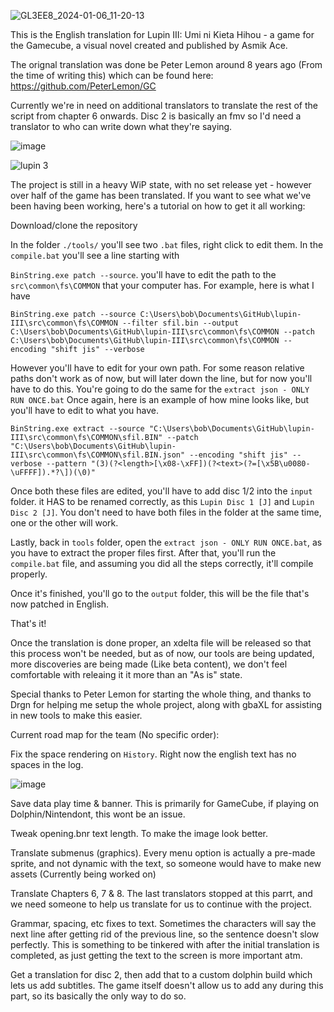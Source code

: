 
![GL3EE8_2024-01-06_11-20-13](https://github.com/radianthero/lupin-III/assets/90285213/c4c42f74-1026-4f51-8ef7-81f572417eaa)

This is the English translation for Lupin III: Umi ni Kieta Hihou - a game for the Gamecube, a visual novel created and published by Asmik Ace.

The orignal translation was done be Peter Lemon around 8 years ago (From the time of writing this) which can be found here: https://github.com/PeterLemon/GC

Currently we're in need on additional translators to translate the rest of the script from chapter 6 onwards. Disc 2 is basically an fmv so I'd need a translator to who can write down what they're saying.


![image](https://github.com/radianthero/lupin-III/assets/90285213/f1fa0723-183f-44c3-ad59-b561784078a0)

![lupin 3](https://github.com/radianthero/lupin-III/assets/90285213/06c6d445-185e-4e2b-81de-a2ac48577027)

The project is still in a heavy WiP state, with no set release yet - however over half of the game has been translated. If you want to see what we've been having been working, here's a tutorial on how to get it all working:


Download/clone the repository

In the folder `./tools/` you'll see two `.bat` files, right click to edit them. In the `compile.bat` you'll see a line starting with

`BinString.exe patch --source`. you'll have to edit the path to the `src\common\fs\COMMON` that your computer has. For example, here is what I have

`BinString.exe patch --source C:\Users\bob\Documents\GitHub\lupin-III\src\common\fs\COMMON --filter sfil.bin --output C:\Users\bob\Documents\GitHub\lupin-III\src\common\fs\COMMON --patch C:\Users\bob\Documents\GitHub\lupin-III\src\common\fs\COMMON --encoding "shift jis" --verbose` 

However you'll have to edit for your own path. For some reason relative paths don't work as of now, but will later down the line, but for now you'll have to do this. You're going to do the same for the `extract json - ONLY RUN ONCE.bat` Once again, here is an example of how mine looks like, but you'll have to edit to what you have.

`BinString.exe extract --source "C:\Users\bob\Documents\GitHub\lupin-III\src\common\fs\COMMON\sfil.BIN" --patch "C:\Users\bob\Documents\GitHub\lupin-III\src\common\fs\COMMON\sfil.BIN.json" --encoding "shift jis" --verbose --pattern "(3)(?<length>[\x08-\xFF])(?<text>(?=[\x5B\u0080-\uFFFF]).*?\])(\0)"`

Once both these files are edited, you'll have to add disc 1/2 into the `input` folder. it HAS to be renamed correctly, as this `Lupin Disc 1 [J]` and `Lupin Disc 2 [J]`. You don't need to have both files in the folder at the same time, one or the other will work. 

Lastly, back in `tools` folder, open the `extract json - ONLY RUN ONCE.bat`, as you have to extract the proper files first. After that, you'll run the `compile.bat` file, and assuming you did all the steps correctly, it'll compile properly.

Once it's finished, you'll go to the `output` folder, this will be the file that's now patched in English. 

That's it! 

Once the translation is done proper, an xdelta file will be released so that this process won't be needed, but as of now, our tools are being updated, more discoveries are being made (Like beta content), we don't feel comfortable with releaing it it more than an "As is" state.

Special thanks to Peter Lemon for starting the whole thing, and thanks to Drgn for helping me setup the whole project, along with gbaXL for assisting in new tools to make this easier.



Current road map for the team (No specific order):

Fix the space rendering on `History`. Right now the english text has no spaces in the log.

![image](https://github.com/radianthero/lupin-III/assets/90285213/9c1c2fd5-c8a1-4d13-a820-79f850f83afb)

Save data play time & banner. This is primarily for GameCube, if playing on Dolphin/Nintendont, this wont be an issue.

Tweak opening.bnr text length. To make the image look better.

Translate submenus (graphics). Every menu option is actually a pre-made sprite, and not dynamic with the text, so someone would have to make new assets (Currently being worked on)

Translate Chapters 6, 7 & 8. The last translators stopped at this parrt, and we need someone to help us translate for us to continue with the project.

Grammar, spacing, etc fixes to text. Sometimes the characters will say the next line after getting rid of the previous line, so the sentence doesn't slow perfectly. This is something to be tinkered with after the initial translation is completed, as just getting the text to the screen is more important atm.

Get a translation for disc 2, then add that to a custom dolphin build which lets us add subtitles. The game itself doesn't allow us to add any during this part, so its basically the only way to do so. 
